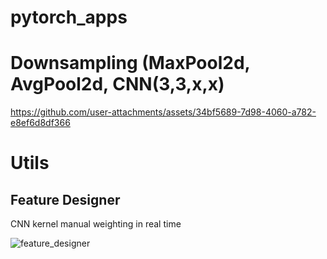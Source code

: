 # pytorch_apps

# Downsampling (MaxPool2d, AvgPool2d, CNN(3,3,x,x)
https://github.com/user-attachments/assets/34bf5689-7d98-4060-a782-e8ef6d8df366

# Utils
## Feature Designer
CNN kernel manual weighting in real time

![feature_designer](https://github.com/user-attachments/assets/d9965829-78fb-406b-9e0a-b02a767fded7)
